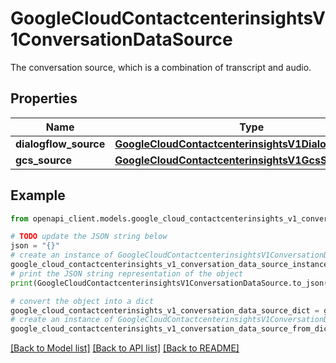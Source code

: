 # GoogleCloudContactcenterinsightsV1ConversationDataSource

The conversation source, which is a combination of transcript and audio.

## Properties

Name | Type | Description | Notes
------------ | ------------- | ------------- | -------------
**dialogflow_source** | [**GoogleCloudContactcenterinsightsV1DialogflowSource**](GoogleCloudContactcenterinsightsV1DialogflowSource.md) |  | [optional] 
**gcs_source** | [**GoogleCloudContactcenterinsightsV1GcsSource**](GoogleCloudContactcenterinsightsV1GcsSource.md) |  | [optional] 

## Example

```python
from openapi_client.models.google_cloud_contactcenterinsights_v1_conversation_data_source import GoogleCloudContactcenterinsightsV1ConversationDataSource

# TODO update the JSON string below
json = "{}"
# create an instance of GoogleCloudContactcenterinsightsV1ConversationDataSource from a JSON string
google_cloud_contactcenterinsights_v1_conversation_data_source_instance = GoogleCloudContactcenterinsightsV1ConversationDataSource.from_json(json)
# print the JSON string representation of the object
print(GoogleCloudContactcenterinsightsV1ConversationDataSource.to_json())

# convert the object into a dict
google_cloud_contactcenterinsights_v1_conversation_data_source_dict = google_cloud_contactcenterinsights_v1_conversation_data_source_instance.to_dict()
# create an instance of GoogleCloudContactcenterinsightsV1ConversationDataSource from a dict
google_cloud_contactcenterinsights_v1_conversation_data_source_from_dict = GoogleCloudContactcenterinsightsV1ConversationDataSource.from_dict(google_cloud_contactcenterinsights_v1_conversation_data_source_dict)
```
[[Back to Model list]](../README.md#documentation-for-models) [[Back to API list]](../README.md#documentation-for-api-endpoints) [[Back to README]](../README.md)


